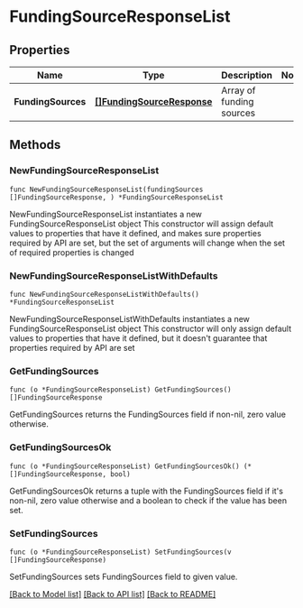 # FundingSourceResponseList

## Properties

Name | Type | Description | Notes
------------ | ------------- | ------------- | -------------
**FundingSources** | [**[]FundingSourceResponse**](FundingSourceResponse.md) | Array of funding sources | 

## Methods

### NewFundingSourceResponseList

`func NewFundingSourceResponseList(fundingSources []FundingSourceResponse, ) *FundingSourceResponseList`

NewFundingSourceResponseList instantiates a new FundingSourceResponseList object
This constructor will assign default values to properties that have it defined,
and makes sure properties required by API are set, but the set of arguments
will change when the set of required properties is changed

### NewFundingSourceResponseListWithDefaults

`func NewFundingSourceResponseListWithDefaults() *FundingSourceResponseList`

NewFundingSourceResponseListWithDefaults instantiates a new FundingSourceResponseList object
This constructor will only assign default values to properties that have it defined,
but it doesn't guarantee that properties required by API are set

### GetFundingSources

`func (o *FundingSourceResponseList) GetFundingSources() []FundingSourceResponse`

GetFundingSources returns the FundingSources field if non-nil, zero value otherwise.

### GetFundingSourcesOk

`func (o *FundingSourceResponseList) GetFundingSourcesOk() (*[]FundingSourceResponse, bool)`

GetFundingSourcesOk returns a tuple with the FundingSources field if it's non-nil, zero value otherwise
and a boolean to check if the value has been set.

### SetFundingSources

`func (o *FundingSourceResponseList) SetFundingSources(v []FundingSourceResponse)`

SetFundingSources sets FundingSources field to given value.



[[Back to Model list]](../../README.md#documentation-for-models) [[Back to API list]](../../README.md#documentation-for-api-endpoints) [[Back to README]](../../README.md)



